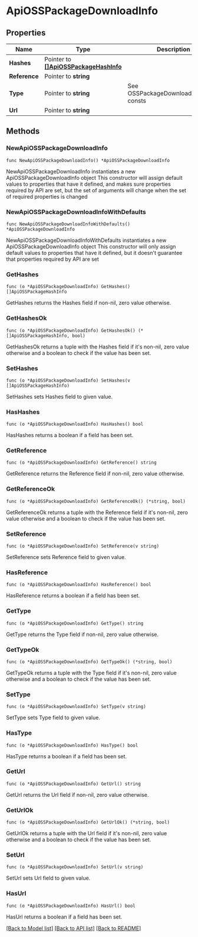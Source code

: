 # ApiOSSPackageDownloadInfo

## Properties

Name | Type | Description | Notes
------------ | ------------- | ------------- | -------------
**Hashes** | Pointer to [**[]ApiOSSPackageHashInfo**](ApiOSSPackageHashInfo.md) |  | [optional] 
**Reference** | Pointer to **string** |  | [optional] 
**Type** | Pointer to **string** | See OSSPackageDownloadInfoType* consts | [optional] 
**Url** | Pointer to **string** |  | [optional] 

## Methods

### NewApiOSSPackageDownloadInfo

`func NewApiOSSPackageDownloadInfo() *ApiOSSPackageDownloadInfo`

NewApiOSSPackageDownloadInfo instantiates a new ApiOSSPackageDownloadInfo object
This constructor will assign default values to properties that have it defined,
and makes sure properties required by API are set, but the set of arguments
will change when the set of required properties is changed

### NewApiOSSPackageDownloadInfoWithDefaults

`func NewApiOSSPackageDownloadInfoWithDefaults() *ApiOSSPackageDownloadInfo`

NewApiOSSPackageDownloadInfoWithDefaults instantiates a new ApiOSSPackageDownloadInfo object
This constructor will only assign default values to properties that have it defined,
but it doesn't guarantee that properties required by API are set

### GetHashes

`func (o *ApiOSSPackageDownloadInfo) GetHashes() []ApiOSSPackageHashInfo`

GetHashes returns the Hashes field if non-nil, zero value otherwise.

### GetHashesOk

`func (o *ApiOSSPackageDownloadInfo) GetHashesOk() (*[]ApiOSSPackageHashInfo, bool)`

GetHashesOk returns a tuple with the Hashes field if it's non-nil, zero value otherwise
and a boolean to check if the value has been set.

### SetHashes

`func (o *ApiOSSPackageDownloadInfo) SetHashes(v []ApiOSSPackageHashInfo)`

SetHashes sets Hashes field to given value.

### HasHashes

`func (o *ApiOSSPackageDownloadInfo) HasHashes() bool`

HasHashes returns a boolean if a field has been set.

### GetReference

`func (o *ApiOSSPackageDownloadInfo) GetReference() string`

GetReference returns the Reference field if non-nil, zero value otherwise.

### GetReferenceOk

`func (o *ApiOSSPackageDownloadInfo) GetReferenceOk() (*string, bool)`

GetReferenceOk returns a tuple with the Reference field if it's non-nil, zero value otherwise
and a boolean to check if the value has been set.

### SetReference

`func (o *ApiOSSPackageDownloadInfo) SetReference(v string)`

SetReference sets Reference field to given value.

### HasReference

`func (o *ApiOSSPackageDownloadInfo) HasReference() bool`

HasReference returns a boolean if a field has been set.

### GetType

`func (o *ApiOSSPackageDownloadInfo) GetType() string`

GetType returns the Type field if non-nil, zero value otherwise.

### GetTypeOk

`func (o *ApiOSSPackageDownloadInfo) GetTypeOk() (*string, bool)`

GetTypeOk returns a tuple with the Type field if it's non-nil, zero value otherwise
and a boolean to check if the value has been set.

### SetType

`func (o *ApiOSSPackageDownloadInfo) SetType(v string)`

SetType sets Type field to given value.

### HasType

`func (o *ApiOSSPackageDownloadInfo) HasType() bool`

HasType returns a boolean if a field has been set.

### GetUrl

`func (o *ApiOSSPackageDownloadInfo) GetUrl() string`

GetUrl returns the Url field if non-nil, zero value otherwise.

### GetUrlOk

`func (o *ApiOSSPackageDownloadInfo) GetUrlOk() (*string, bool)`

GetUrlOk returns a tuple with the Url field if it's non-nil, zero value otherwise
and a boolean to check if the value has been set.

### SetUrl

`func (o *ApiOSSPackageDownloadInfo) SetUrl(v string)`

SetUrl sets Url field to given value.

### HasUrl

`func (o *ApiOSSPackageDownloadInfo) HasUrl() bool`

HasUrl returns a boolean if a field has been set.


[[Back to Model list]](../README.md#documentation-for-models) [[Back to API list]](../README.md#documentation-for-api-endpoints) [[Back to README]](../README.md)



